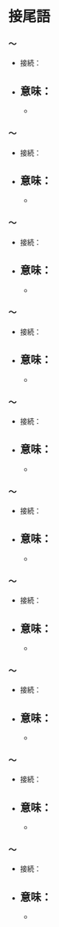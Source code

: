# 接尾語

### 〜

- 接続：
- 意味：
  - 
  - 

### 〜

- 接続：
- 意味：
  - 
  - 

### 〜

- 接続：
- 意味：
  - 
  - 

### 〜

- 接続：
- 意味：
  - 
  - 

### 〜

- 接続：
- 意味：
  - 
  - 

### 〜

- 接続：
- 意味：
  - 
  - 

### 〜

- 接続：
- 意味：
  - 
  - 

### 〜

- 接続：
- 意味：
  - 
  - 

### 〜

- 接続：
- 意味：
  - 
  - 

### 〜

- 接続：
- 意味：
  - 
  - 


